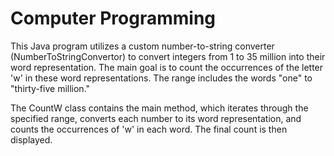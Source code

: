 # Computer Programming
This Java program utilizes a custom number-to-string converter (NumberToStringConvertor) to convert integers from 1 to 35 million into their word representation. The main goal is to count the occurrences of the letter 'w' in these word representations. The range includes the words "one" to "thirty-five million."

The CountW class contains the main method, which iterates through the specified range, converts each number to its word representation, and counts the occurrences of 'w' in each word. The final count is then displayed.
